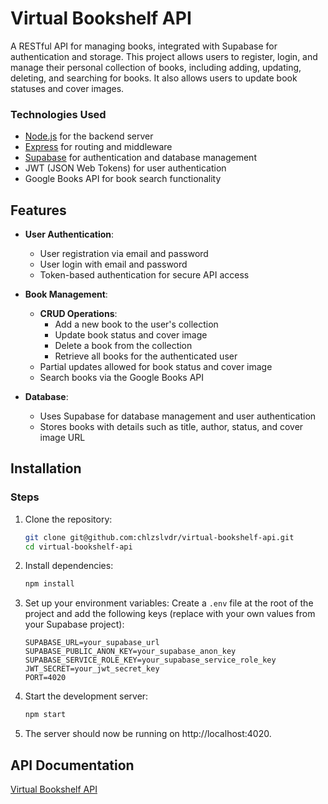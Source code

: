 
# Virtual Bookshelf API

A RESTful API for managing books, integrated with Supabase for authentication and storage. This project allows users to register, login, and manage their personal collection of books, including adding, updating, deleting, and searching for books. It also allows users to update book statuses and cover images.

###  Technologies Used
- [Node.js](https://nodejs.org/en) for the backend server
- [Express](https://expressjs.com) for routing and middleware
- [Supabase](https://supabase.com) for authentication and database management
- JWT (JSON Web Tokens) for user authentication
- Google Books API for book search functionality

## Features

- **User Authentication**:
  - User registration via email and password
  - User login with email and password
  - Token-based authentication for secure API access

- **Book Management**:
  - **CRUD Operations**:
    - Add a new book to the user's collection
    - Update book status and cover image
    - Delete a book from the collection
    - Retrieve all books for the authenticated user
  - Partial updates allowed for book status and cover image
  - Search books via the Google Books API

- **Database**:
  - Uses Supabase for database management and user authentication
  - Stores books with details such as title, author, status, and cover image URL

## Installation
### Steps

1. Clone the repository:
	```bash
	git clone git@github.com:chlzslvdr/virtual-bookshelf-api.git
    cd virtual-bookshelf-api
	```
2. Install dependencies:
	```bash
	npm install
	```
3. Set up your environment variables:
	Create a `.env` file at the root of the project and add the following keys (replace with your own values from your Supabase project):
	```
	SUPABASE_URL=your_supabase_url
	SUPABASE_PUBLIC_ANON_KEY=your_supabase_anon_key
	SUPABASE_SERVICE_ROLE_KEY=your_supabase_service_role_key
	JWT_SECRET=your_jwt_secret_key
	PORT=4020
	```
4. Start the development server:
   	```bash
	npm start
	```

5. The server should now be running on http://localhost:4020.

## API Documentation

[Virtual Bookshelf API](https://documenter.getpostman.com/view/5787929/2sB2cU9hRH)